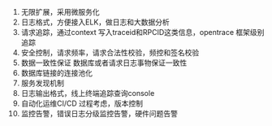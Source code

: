 1. 无限扩展，采用微服务化
2. 日志格式，方便接入ELK，做日志和大数据分析
3. 请求追踪，通过context 写入traceid和RPCID这类信息，opentrace 框架级别追踪
4. 安全控制，请求频率，请求合法性校验，频控和签名校验
5. 数据一致性保证 数据库或者请求日志事物保证一致性
6. 数据库链接的连接池化   
7. 服务发现机制
8. 日志输出格式，线上终端追踪查询console
9. 自动化运维CI/CD 过程考虑，版本控制
10. 监控告警，错误日志分级监控告警，硬件问题告警
